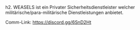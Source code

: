 h2. WEASELS ist ein Privater Sicherheitsdienstleister welcher militärische/para-militärische 
Dienstleistungen anbietet.

Comm-Link: https://discord.gg/6SnD2Ht 